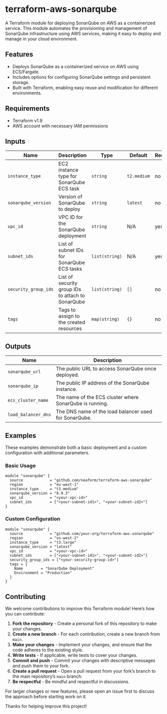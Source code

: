 # terraform-aws-sonarqube

A Terraform module for deploying SonarQube on AWS as a containerized service. This module automates the provisioning and management of SonarQube infrastructure using AWS services, making it easy to deploy and manage in your cloud environment.

## Features

- Deploys SonarQube as a containerized service on AWS using ECS/Fargate.
- Includes options for configuring SonarQube settings and persistent storage.
- Built with Terraform, enabling easy reuse and modification for different environments.

## Requirements

- Terraform v1.9
- AWS account with necessary IAM permissions

## Inputs

| Name               | Description                                        | Type          | Default      | Required |
|--------------------|----------------------------------------------------|---------------|--------------|----------|
| `instance_type`    | EC2 instance type for SonarQube ECS task           | `string`      | `t2.medium`  | no       |
| `sonarqube_version` | Version of SonarQube to deploy                     | `string`      | `latest`     | no       |
| `vpc_id`            | VPC ID for the SonarQube deployment                | `string`      | N/A          | yes      |
| `subnet_ids`        | List of subnet IDs for SonarQube ECS tasks         | `list(string)`| N/A          | yes      |
| `security_group_ids`| List of security group IDs to attach to SonarQube  | `list(string)`| `[]`         | no       |
| `tags`              | Tags to assign to the created resources            | `map(string)` | `{}`         | no       |

## Outputs

| Name               | Description                                         |
|--------------------|-----------------------------------------------------|
| `sonarqube_url`     | The public URL to access SonarQube once deployed.   |
| `sonarqube_ip`      | The public IP address of the SonarQube instance.    |
| `ecs_cluster_name`  | The name of the ECS cluster where SonarQube is running. |
| `load_balancer_dns` | The DNS name of the load balancer used for SonarQube. |

## Examples

These examples demonstrate both a basic deployment and a custom configuration with additional parameters.

### Basic Usage

```hcl
module "sonarqube" {
  source            = "github.com/neaform/terraform-aws-sonarqube"
  region            = "eu-wast-1"
  instance_type     = "t3.medium"
  sonarqube_version = "8.9.3"
  vpc_id            = "<your-vpc-id>"
  subnet_ids        = ["<your-subnet-id1>", "<your-subnet-id2>"]
}
```

### Custom Configuration

```hcl
module "sonarqube" {
  source            = "github.com/your-org/terraform-aws-sonarqube"
  region            = "us-west-2"
  instance_type     = "t3.large"
  sonarqube_version = "latest"
  vpc_id            = "<your-vpc-id>"
  subnet_ids        = ["<your-subnet-id1>", "<your-subnet-id2>"]
  security_group_ids = ["<your-security-group-id>"]
  tags = {
    Name        = "SonarQube Deployment"
    Environment = "Production"
  }
}
```

## Contributing

We welcome contributions to improve this Terraform module! Here’s how you can contribute:

1. **Fork the repository** - Create a personal fork of this repository to make your changes.
2. **Create a new branch** - For each contribution, create a new branch from `main`.
3. **Make your changes** - Implement your changes, and ensure that the code adheres to the existing style.
4. **Write tests** - If applicable, write tests to cover your changes.
5. **Commit and push** - Commit your changes with descriptive messages and push them to your fork.
6. **Create a pull request** - Open a pull request from your fork’s branch to the main repository’s `main` branch.
7. **Be respectful** - Be mindful and respectful in discussions.

For larger changes or new features, please open an issue first to discuss the approach before starting work on it.

Thanks for helping improve this project!
